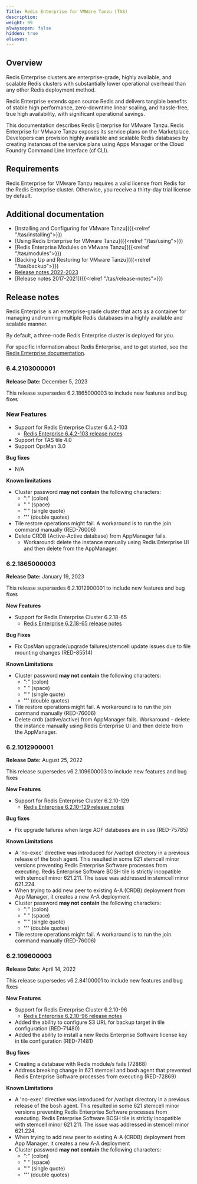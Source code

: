 ```yaml
---
Title: Redis Enterprise for VMWare Tanzu (TAS)
description:
weight: 99
alwaysopen: false
hidden: true
aliases: 
---
```


## Overview

Redis Enterprise clusters are enterprise-grade, highly available, and scalable Redis clusters with substantially lower operational overhead than any other Redis deployment method.

Redis Enterprise extends open source Redis and delivers tangible benefits of stable high performance, zero-downtime linear scaling, and hassle-free, true high availability, with significant operational savings.

This documentation describes Redis Enterprise for VMware Tanzu. Redis Enterprise for VMware Tanzu exposes its service plans on the Marketplace. Developers can provision highly available and scalable Redis databases by creating instances of the service plans using Apps Manager or the Cloud Foundry Command Line Interface (cf CLI).

## Requirements

Redis Enterprise for VMware Tanzu requires a valid license from Redis for the Redis Enterprise cluster.
Otherwise, you receive a thirty-day trial license by default.

## Additional documentation

- [Installing and Configuring for VMware Tanzu]({{<relref "/tas/installing">}})
- [Using Redis Enterprise for VMware Tanzu]({{<relref "/tas/using">}})
- [Redis Enterprise Modules on VMware Tanzu]({{<relref "/tas/modules">}})
- [Backing Up and Restoring for VMware Tanzu]({{<relref "/tas/backup">}})
- [Release notes 2022-2023](#release-notes)
- [Release notes 2017-2021]({{<relref "/tas/release-notes">}})

## Release notes

Redis Enterprise is an enterprise-grade cluster that acts as a container for managing and running multiple Redis databases in a highly available and scalable manner.

By default, a three-node Redis Enterprise cluster is deployed for you.

For specific information about Redis Enterprise, and to get started, see the [Redis Enterprise documentation](https://docs.redis.com/latest/rs/).

### 6.4.2103000001

**Release Date:** December 5, 2023

This release supersedes 6.2.1865000003 to include new features and bug fixes

### New Features

- Support for Redis Enterprise Cluster 6.4.2-103
  - [Redis Enterprise 6.4.2-103 release notes](https://docs.redis.com/latest/rs/release-notes/rs-6-4-2-releases)
- Support for TAS tile 4.0
- Support OpsMan 3.0

**Bug fixes**

- N/A

**Known limitations**

- Cluster password **may not contain** the following characters:
  - ":" (colon)
  - " " (space)
  - "'" (single quote)
  - '"' (double quotes)
- Tile restore operations might fail. A workaround is to run the join command manually (RED-76006)
- Delete CRDB (Active-Active database) from AppManager fails. 
  - Workaround: delete the instance manually using Redis Enterprise UI and then delete from the AppManager.

### 6.2.1865000003

**Release Date:** January 19, 2023

This release supersedes 6.2.1012900001 to include new features and bug fixes

**New Features**

- Support for Redis Enterprise Cluster 6.2.18-65
  - [Redis Enterprise 6.2.18-65 release notes](https://docs.redis.com/latest/rs/release-notes/rs-6-2-18/)

**Bug Fixes**

- Fix OpsMan upgrade/upgrade failures/stemcell update issues due to file mounting changes (RED-85514)

**Known Limitations**

- Cluster password **may not contain** the following characters:
  - ":" (colon)
  - " " (space)
  - "'" (single quote)
  - '"' (double quotes)
- Tile restore operations might fail. A workaround is to run the join command manually (RED-76006)
- Delete crdb (active/active) from AppManager fails. Workaround - delete the instance manually using Redis Enterprise UI and then delete from the AppManager.

### 6.2.1012900001

**Release Date:** August 25, 2022

This release supersedes v6.2.109600003 to include new features and bug fixes

**New Features**
- Support for Redis Enterprise Cluster 6.2.10-129
  - [Redis Enterprise 6.2.10-129 release notes](https://docs.redis.com/latest/rs/release-notes/rs-6-2-10-february-2022/)

**Bug fixes**

- Fix upgrade failures when large AOF databases are in use (RED-75785)

**Known Limitations**

- A 'no-exec' directive was introduced for /var/opt directory in a previous release of the bosh agent. This resulted in some 621 stemcell minor versions preventing Redis Enterprise Software processes from executing. Redis Enterprise Software BOSH tile is strictly incopatible with stemcell minor 621.211. The issue was addressed in stemcell minor 621.224.
- When trying to add new peer to existing A-A (CRDB) deployment from App Manager, it creates a new A-A deployment
- Cluster password **may not contain** the following characters:
  - ":" (colon)
  - " " (space)
  - "'" (single quote)
  - '"' (double quotes)
- Tile restore operations might fail. A workaround is to run the join command manually (RED-76006)

### 6.2.109600003

**Release Date:** April 14, 2022

This release supersedes v6.2.84100001 to include new features and bug fixes

**New Features**
- Support for Redis Enterprise Cluster 6.2.10-96
  - [Redis Enterprise 6.2.10-96 release notes](https://docs.redis.com/latest/rs/release-notes/rs-6-2-10-february-2022/)
- Added the ability to configure S3 URL for backup target in tile configuration (RED-71480)
- Added the ability to install a new Redis Enterprise Software license key in tile configuration (RED-71481)

**Bug fixes**

- Creating a database with Redis module/s fails (72868)
- Address breaking change in 621 stemcell and bosh agent that prevented Redis Enterprise Software processes from executing (RED-72869)

**Known Limitations**

- A 'no-exec' directive was introduced for /var/opt directory in a previous release of the bosh agent. This resulted in some 621 stemcell minor versions preventing Redis Enterprise Software processes from executing. Redis Enterprise Software BOSH tile is strictly incopatible with stemcell minor 621.211. The issue was addressed in stemcell minor 621.224.
- When trying to add new peer to existing A-A (CRDB) deployment from App Manager, it creates a new A-A deployment
- Cluster password **may not contain** the following characters:
  - ":" (colon)
  - " " (space)
  - "'" (single quote)
  - '"' (double quotes)


